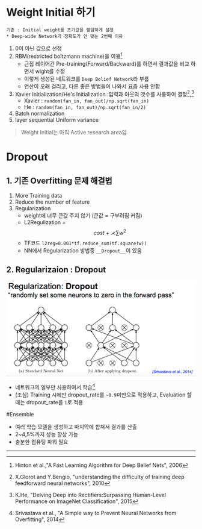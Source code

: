 # Weight Initial 하기 
```
기존 : Initial weight를 초기값을 램덤하게 설정
* Deep-wide Network가 정확도가 안 맞는 2번째 이유 
```
1. 0이 아닌 값으로 선정 
2. RBM(restricted boltzmann machine﻿)을 이용[^1] 
    * 근접 레이어간 Pre-training(Forward/Backward)를 하면서 결과값을 비교 하면서 wight를 수정 
    * 이렇게 생성된 네트워크를 `Deep Belief Network`라 부름 
    * 연산이 오래 걸리고, 다른 좋은 방법들이 나와서 요즘 사용 안함
3. Xavier Initialization/He's Initialization :입력과 아웃의 갯수를 사용하여 결정[^2],[^3]
    * Xavier : `random(fan_in, fan_out)/np.sqrt(fan_in)`
    * He : `random(fan_in, fan_out)/np.sqrt(fan_in/2)`
4. Batch normalization 
5. layer sequential Uniform variance 

> Weight Initial는 아직 Active research area임 



# Dropout
## 1. 기존 Overfitting 문제 해결법 
1. More Training data
2. Reduce the number of feature
3. Regularization 
    * weight에 너무 큰값 주지 않기 (큰값 = 구부려짐 커짐)
    * L2Regulization = $$ cost + \rightthreetimes \sum w^2 $$
    * TF코드 `l2reg=0.001*tf.reduce_sum(tf.square(w))`
    * NN에서 Regularization 방법중 `__Dropout__`이 있음
 

## 2. Regularizaion : Dropout
![](/assets/dropout.PNG)
* 네트워크의 일부만 사용하여서 학습[^4] 
* (조심) Training 시에만 dropout_rate를 `~0.9`미만으로 적용하고, Evaluation 할때는 dropout_rate를 `1`로 적용

#Ensemble 
* 여러 학습 모델을 생성하고 마지막에 합쳐서 결과를 산출
* 2~4,5%까지 성능 향상 가능
* 충분한 컴퓨팅 파워 필요 




---




[^1]: Hinton et al.,"A Fast Learning Algorithm for Deep Belief Nets", 2006
[^2]: X.Glorot and Y.Bengio, "understanding the difficulty of training deep feedforward neural networks", 2010
[^3]: K.He, "Delving Deep into Rectifiers:Surpassing Human-Level Performance on ImageNet Classification", 2015
[^4]: Srivastava et al., "A Simple way to Prevent Neural Networks from Overfitting", 2014